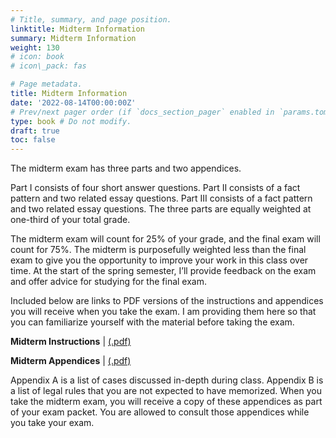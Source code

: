 ```yaml
---
# Title, summary, and page position.
linktitle: Midterm Information
summary: Midterm Information
weight: 130
# icon: book
# icon\_pack: fas

# Page metadata.
title: Midterm Information
date: '2022-08-14T00:00:00Z'
# Prev/next pager order (if `docs_section_pager` enabled in `params.toml`)
type: book # Do not modify.
draft: true
toc: false
---
```

The midterm exam has three parts and two appendices.

Part I consists of four short answer questions. Part II consists of a fact pattern and two related essay questions. Part III consists of a fact pattern and two related essay questions. The three parts are equally weighted at one-third of your total grade.

The midterm exam will count for 25% of your grade, and the final exam will count for 75%.  The midterm is purposefully weighted less than the final exam to give you the opportunity to improve your work in this class over time. At the start of the spring semester, I’ll provide feedback on the exam and offer advice for studying for the final exam.

Included below are links to PDF versions of the instructions and appendices you will receive when you take the exam. I am providing them here so that you can familiarize yourself with the material before taking the exam.

**Midterm Instructions** | [(.pdf)](/../../torts-material/midterm-instructions.pdf) 


**Midterm Appendices** | [(.pdf)](/../../torts-material/midterm-appendices.pdf) 

Appendix A is a list of cases discussed in-depth during class. Appendix B is a list of legal rules that you are not expected to have memorized. When you take the midterm exam, you will receive a copy of these appendices as part of your exam packet. You are allowed to consult those appendices while you take your exam.